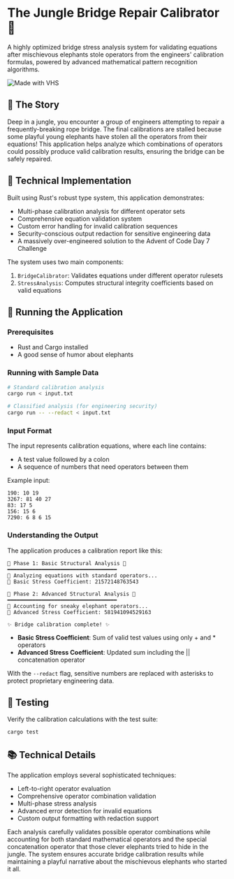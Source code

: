 # The Jungle Bridge Repair Calibrator 🌉

A highly optimized bridge stress analysis system for validating equations after
mischievous elephants stole operators from the engineers' calibration formulas,
powered by advanced mathematical pattern recognition algorithms.

![Made with VHS](https://vhs.charm.sh/vhs-4Giu798WnhLqBELifuUd0T.gif)

## 📜 The Story

Deep in a jungle, you encounter a group of engineers attempting to repair a
frequently-breaking rope bridge. The final calibrations are stalled because some
playful young elephants have stolen all the operators from their equations! This
application helps analyze which combinations of operators could possibly produce
valid calibration results, ensuring the bridge can be safely repaired.

## 🔧 Technical Implementation

Built using Rust's robust type system, this application demonstrates:

- Multi-phase calibration analysis for different operator sets
- Comprehensive equation validation system
- Custom error handling for invalid calibration sequences
- Security-conscious output redaction for sensitive engineering data
- A massively over-engineered solution to the Advent of Code Day 7 Challenge

The system uses two main components:

1. `BridgeCalibrator`: Validates equations under different operator rulesets
2. `StressAnalysis`: Computes structural integrity coefficients based on valid
   equations

## 🚀 Running the Application

### Prerequisites

- Rust and Cargo installed
- A good sense of humor about elephants

### Running with Sample Data

```bash
# Standard calibration analysis
cargo run < input.txt

# Classified analysis (for engineering security)
cargo run -- --redact < input.txt
```

### Input Format

The input represents calibration equations, where each line contains:

- A test value followed by a colon
- A sequence of numbers that need operators between them

Example input:

```
190: 10 19
3267: 81 40 27
83: 17 5
156: 15 6
7290: 6 8 6 15
```

### Understanding the Output

The application produces a calibration report like this:

```
🌴 Phase 1: Basic Structural Analysis 🌴
━━━━━━━━━━━━━━━━━━━━━━━━━━━━━━━━━━━
📝 Analyzing equations with standard operators...
🔢 Basic Stress Coefficient: 21572148763543

🌴 Phase 2: Advanced Structural Analysis 🌴
━━━━━━━━━━━━━━━━━━━━━━━━━━━━━━━━━━━
🐘 Accounting for sneaky elephant operators...
🔢 Advanced Stress Coefficient: 581941094529163

✨ Bridge calibration complete! ✨
```

- **Basic Stress Coefficient**: Sum of valid test values using only + and *
  operators
- **Advanced Stress Coefficient**: Updated sum including the || concatenation
  operator

With the `--redact` flag, sensitive numbers are replaced with asterisks to
protect proprietary engineering data.

## 🧪 Testing

Verify the calibration calculations with the test suite:

```bash
cargo test
```

## 📚 Technical Details

The application employs several sophisticated techniques:

- Left-to-right operator evaluation
- Comprehensive operator combination validation
- Multi-phase stress analysis
- Advanced error detection for invalid equations
- Custom output formatting with redaction support

Each analysis carefully validates possible operator combinations while
accounting for both standard mathematical operators and the special
concatenation operator that those clever elephants tried to hide in the jungle.
The system ensures accurate bridge calibration results while maintaining a
playful narrative about the mischievous elephants who started it all.
